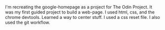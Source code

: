 I'm recreating the google-homepage as a project for The Odin Project.
It was my first guided project to build a web-page.
I used html, css, and the chrome devtools.
Learned a way to center stuff.
I used a css reset file.
I also used the git workflow.